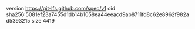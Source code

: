 version https://git-lfs.github.com/spec/v1
oid sha256:5081ef23a7455d1db14b1058ea44eeacd9ab8711fd8c62e8962f982ad5393215
size 4419
